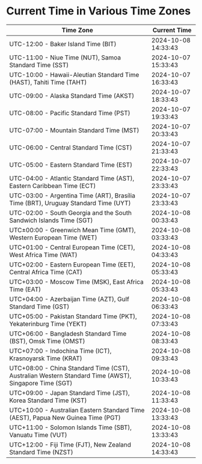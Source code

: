 # Current Time in Various Time Zones

| Time Zone | Current Time |
|-----------|--------------|
| UTC-12:00 - Baker Island Time (BIT) | 2024-10-08 14:33:43 |
| UTC-11:00 - Niue Time (NUT), Samoa Standard Time (SST) | 2024-10-07 15:33:43 |
| UTC-10:00 - Hawaii-Aleutian Standard Time (HAST), Tahiti Time (TAHT) | 2024-10-07 16:33:43 |
| UTC-09:00 - Alaska Standard Time (AKST) | 2024-10-07 18:33:43 |
| UTC-08:00 - Pacific Standard Time (PST) | 2024-10-07 19:33:43 |
| UTC-07:00 - Mountain Standard Time (MST) | 2024-10-07 20:33:43 |
| UTC-06:00 - Central Standard Time (CST) | 2024-10-07 21:33:43 |
| UTC-05:00 - Eastern Standard Time (EST) | 2024-10-07 22:33:43 |
| UTC-04:00 - Atlantic Standard Time (AST), Eastern Caribbean Time (ECT) | 2024-10-07 23:33:43 |
| UTC-03:00 - Argentina Time (ART), Brasília Time (BRT), Uruguay Standard Time (UYT) | 2024-10-07 23:33:43 |
| UTC-02:00 - South Georgia and the South Sandwich Islands Time (SGT) | 2024-10-08 00:33:43 |
| UTC±00:00 - Greenwich Mean Time (GMT), Western European Time (WET) | 2024-10-08 03:33:43 |
| UTC+01:00 - Central European Time (CET), West Africa Time (WAT) | 2024-10-08 04:33:43 |
| UTC+02:00 - Eastern European Time (EET), Central Africa Time (CAT) | 2024-10-08 05:33:43 |
| UTC+03:00 - Moscow Time (MSK), East Africa Time (EAT) | 2024-10-08 05:33:43 |
| UTC+04:00 - Azerbaijan Time (AZT), Gulf Standard Time (GST) | 2024-10-08 06:33:43 |
| UTC+05:00 - Pakistan Standard Time (PKT), Yekaterinburg Time (YEKT) | 2024-10-08 07:33:43 |
| UTC+06:00 - Bangladesh Standard Time (BST), Omsk Time (OMST) | 2024-10-08 08:33:43 |
| UTC+07:00 - Indochina Time (ICT), Krasnoyarsk Time (KRAT) | 2024-10-08 09:33:43 |
| UTC+08:00 - China Standard Time (CST), Australian Western Standard Time (AWST), Singapore Time (SGT) | 2024-10-08 10:33:43 |
| UTC+09:00 - Japan Standard Time (JST), Korea Standard Time (KST) | 2024-10-08 11:33:43 |
| UTC+10:00 - Australian Eastern Standard Time (AEST), Papua New Guinea Time (PGT) | 2024-10-08 13:33:43 |
| UTC+11:00 - Solomon Islands Time (SBT), Vanuatu Time (VUT) | 2024-10-08 13:33:43 |
| UTC+12:00 - Fiji Time (FJT), New Zealand Standard Time (NZST) | 2024-10-08 14:33:43 |
